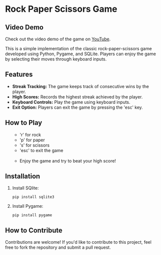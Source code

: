 <!DOCTYPE html>
<html lang="en">

<head>
    <meta charset="UTF-8">
    <meta name="viewport" content="width=device-width, initial-scale=1.0">
    <title>Rock Paper Scissors Game</title>
</head>

<body>
    <h1>Rock Paper Scissors Game</h1>

<h2>Video Demo</h2>
<p>Check out the video demo of the game on <a href="https://youtu.be/k7M53BoJsdM">YouTube</a>.</p>

<p>This is a simple implementation of the classic rock-paper-scissors game developed using Python, Pygame, and SQLite.
Players can enjoy the game by selecting their moves through keyboard inputs.</p>

<h2>Features</h2>
<ul>
<li><strong>Streak Tracking:</strong> The game keeps track of consecutive wins by the player.</li>
<li><strong>High Scores:</strong> Records the highest streak achieved by the player.</li>
<li><strong>Keyboard Controls:</strong> Play the game using keyboard inputs.</li>
<li><strong>Exit Option:</strong> Players can exit the game by pressing the 'esc' key.</li>
</ul>

<h2>How to Play</h2>
<ol>
<ul>
<li>'r' for rock</li>
<li>'p' for paper</li>
<li>'s' for scissors</li>
<li>'esc' to exit the game</li>
<br>
<li>Enjoy the game and try to beat your high score!</li>
</ul>
</ol>

<h2>Installation</h2>
<ol>
<li>Install SQlite:
<pre><code>pip install sqlite3</code></pre>
</li>
<li>Install Pygame:
<pre><code>pip install pygame</code></pre>
</li>
</ol>

<h2>How to Contribute</h2>
<p>Contributions are welcome! If you'd like to contribute to this project, feel free to fork the repository and submit
        a pull request.</p>


</html>

